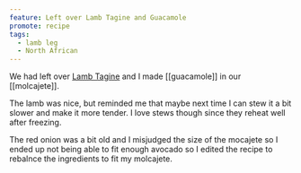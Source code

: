 ```yaml
---
feature: Left over Lamb Tagine and Guacamole
promote: recipe
tags:
  - lamb leg
  - North African
---
```

We had left over [Lamb Tagine](/recipes/lamb-tagine) and I made [[guacamole]] in our [[molcajete]].

The lamb was nice, but reminded me that maybe next time I can stew it a bit slower and make it more tender. I love stews though since they reheat well after freezing.

The red onion was a bit old and I misjudged the size of the mocajete so I ended up not being able to fit enough avocado so I edited the recipe to rebalnce the ingredients to fit my molcajete.
